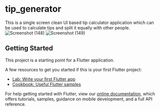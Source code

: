 # tip_generator

This is a single screen clean UI based tip calculator application which can be used to calculate tips and split it equally with other people.
![Screenshot (148)](https://user-images.githubusercontent.com/65835480/143667359-6466892b-380d-405b-b383-d20df854f79c.png)
![Screenshot (149)](https://user-images.githubusercontent.com/65835480/143667369-4d6a3dc2-28c2-4fcc-918f-5149aeed815c.png)


## Getting Started

This project is a starting point for a Flutter application.

A few resources to get you started if this is your first Flutter project:

- [Lab: Write your first Flutter app](https://flutter.dev/docs/get-started/codelab)
- [Cookbook: Useful Flutter samples](https://flutter.dev/docs/cookbook)

For help getting started with Flutter, view our
[online documentation](https://flutter.dev/docs), which offers tutorials,
samples, guidance on mobile development, and a full API reference.
